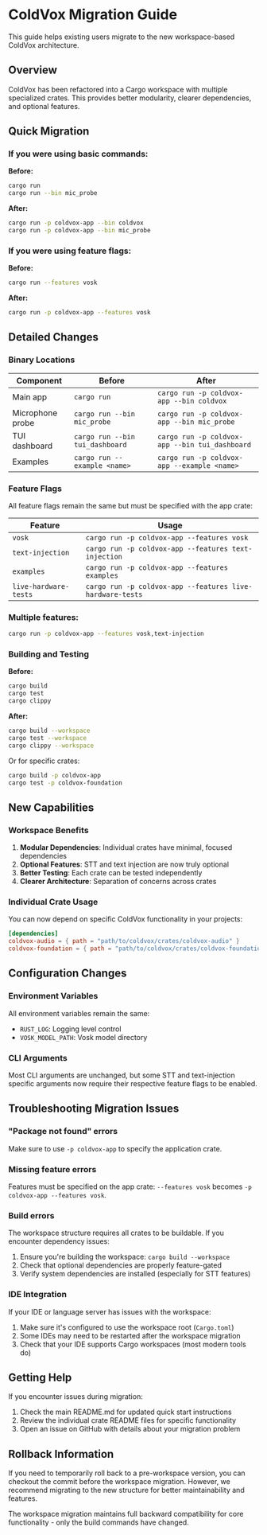 # ColdVox Migration Guide

This guide helps existing users migrate to the new workspace-based ColdVox architecture.

## Overview

ColdVox has been refactored into a Cargo workspace with multiple specialized crates. This provides better modularity, clearer dependencies, and optional features.

## Quick Migration

### If you were using basic commands:

**Before:**
```bash
cargo run
cargo run --bin mic_probe  
```

**After:**
```bash
cargo run -p coldvox-app --bin coldvox
cargo run -p coldvox-app --bin mic_probe
```

### If you were using feature flags:

**Before:**
```bash
cargo run --features vosk
```

**After:**  
```bash
cargo run -p coldvox-app --features vosk
```

## Detailed Changes

### Binary Locations

| Component | Before | After |
|-----------|---------|--------|
| Main app | `cargo run` | `cargo run -p coldvox-app --bin coldvox` |
| Microphone probe | `cargo run --bin mic_probe` | `cargo run -p coldvox-app --bin mic_probe` |
| TUI dashboard | `cargo run --bin tui_dashboard` | `cargo run -p coldvox-app --bin tui_dashboard` |
| Examples | `cargo run --example <name>` | `cargo run -p coldvox-app --example <name>` |

### Feature Flags

All feature flags remain the same but must be specified with the app crate:

| Feature | Usage |
|---------|--------|
| `vosk` | `cargo run -p coldvox-app --features vosk` |
| `text-injection` | `cargo run -p coldvox-app --features text-injection` |
| `examples` | `cargo run -p coldvox-app --features examples` |
| `live-hardware-tests` | `cargo run -p coldvox-app --features live-hardware-tests` |

### Multiple features:
```bash
cargo run -p coldvox-app --features vosk,text-injection
```

### Building and Testing

**Before:**
```bash
cargo build
cargo test
cargo clippy
```

**After:**
```bash
cargo build --workspace
cargo test --workspace  
cargo clippy --workspace
```

Or for specific crates:
```bash
cargo build -p coldvox-app
cargo test -p coldvox-foundation
```

## New Capabilities

### Workspace Benefits

1. **Modular Dependencies**: Individual crates have minimal, focused dependencies
2. **Optional Features**: STT and text injection are now truly optional
3. **Better Testing**: Each crate can be tested independently
4. **Clearer Architecture**: Separation of concerns across crates

### Individual Crate Usage

You can now depend on specific ColdVox functionality in your projects:

```toml
[dependencies]
coldvox-audio = { path = "path/to/coldvox/crates/coldvox-audio" }
coldvox-foundation = { path = "path/to/coldvox/crates/coldvox-foundation" }
```

## Configuration Changes

### Environment Variables
All environment variables remain the same:
- `RUST_LOG`: Logging level control
- `VOSK_MODEL_PATH`: Vosk model directory

### CLI Arguments
Most CLI arguments are unchanged, but some STT and text-injection specific arguments now require their respective feature flags to be enabled.

## Troubleshooting Migration Issues

### "Package not found" errors
Make sure to use `-p coldvox-app` to specify the application crate.

### Missing feature errors  
Features must be specified on the app crate: `--features vosk` becomes `-p coldvox-app --features vosk`.

### Build errors
The workspace structure requires all crates to be buildable. If you encounter dependency issues:

1. Ensure you're building the workspace: `cargo build --workspace`
2. Check that optional dependencies are properly feature-gated
3. Verify system dependencies are installed (especially for STT features)

### IDE Integration

If your IDE or language server has issues with the workspace:

1. Make sure it's configured to use the workspace root (`Cargo.toml`)
2. Some IDEs may need to be restarted after the workspace migration
3. Check that your IDE supports Cargo workspaces (most modern tools do)

## Getting Help

If you encounter issues during migration:

1. Check the main README.md for updated quick start instructions
2. Review the individual crate README files for specific functionality
3. Open an issue on GitHub with details about your migration problem

## Rollback Information

If you need to temporarily roll back to a pre-workspace version, you can checkout the commit before the workspace migration. However, we recommend migrating to the new structure for better maintainability and features.

The workspace migration maintains full backward compatibility for core functionality - only the build commands have changed.